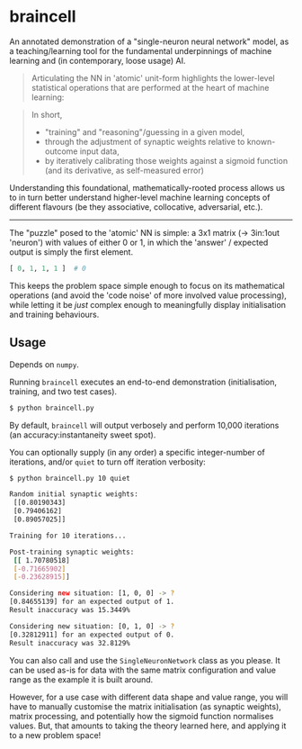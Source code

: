 # braincell

An annotated demonstration of a "single-neuron neural network" model, as a teaching/learning tool for the fundamental underpinnings of machine learning and (in contemporary, loose usage) AI.

>Articulating the NN in 'atomic' unit-form highlights the lower-level statistical operations that are performed at the heart of machine learning: 

>In short,
>
> - "training" and "reasoning"/guessing in a given model,
> - through the adjustment of synaptic weights relative to known-outcome input data,
> - by iteratively calibrating those weights against a sigmoid function (and its derivative, as self-measured error)

Understanding this foundational, mathematically-rooted process allows us to in turn better understand higher-level machine learning concepts of different flavours (be they associative, collocative, adversarial, etc.).

----

The "puzzle" posed to the 'atomic' NN is simple: a 3x1 matrix (-> 3in:1out 'neuron') with values of either 0 or 1, in which the 'answer' / expected output is simply the first element.

```python
[ 0, 1, 1, 1 ]  # 0
```

This keeps the problem space simple enough to focus on its mathematical operations (and avoid the 'code noise' of more involved value processing), while letting it be *just* complex enough to meaningfully display initialisation and training behaviours.

## Usage

Depends on `numpy`.

Running `braincell` executes an end-to-end demonstration (initialisation, training, and two test cases).

```bash
$ python braincell.py
```

By default, `braincell` will output verbosely and perform 10,000 iterations (an accuracy:instantaneity sweet spot).

You can optionally supply (in any order) a specific integer-number of iterations, and/or `quiet` to turn off iteration verbosity:

```bash
$ python braincell.py 10 quiet

Random initial synaptic weights:
 [[0.80190343]
 [0.79406162]
 [0.89057025]]

Training for 10 iterations...

Post-training synaptic weights:
 [[ 1.70780518]
 [-0.71665902]
 [-0.23628915]]

Considering new situation: [1, 0, 0] -> ?
[0.84655139] for an expected output of 1.
Result inaccuracy was 15.3449%

Considering new situation: [0, 1, 0] -> ?
[0.32812911] for an expected output of 0.
Result inaccuracy was 32.8129%
```

You can also call and use the `SingleNeuronNetwork` class as you please. It can be used as-is for data with the same matrix configuration and value range as the example it is built around. 

However, for a use case with different data shape and value range, you will have to manually customise the matrix initialisation (as synaptic weights), matrix processing, and potentially how the sigmoid function normalises values. But, that amounts to taking the theory learned here, and applying it to a new problem space!

